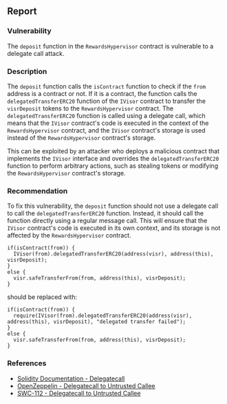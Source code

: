

## Report

### Vulnerability

The `deposit` function in the `RewardsHypervisor` contract is vulnerable to a delegate call attack.

### Description

The `deposit` function calls the `isContract` function to check if the `from` address is a contract or not. If it is a contract, the function calls the `delegatedTransferERC20` function of the `IVisor` contract to transfer the `visrDeposit` tokens to the `RewardsHypervisor` contract. The `delegatedTransferERC20` function is called using a delegate call, which means that the `IVisor` contract's code is executed in the context of the `RewardsHypervisor` contract, and the `IVisor` contract's storage is used instead of the `RewardsHypervisor` contract's storage.

This can be exploited by an attacker who deploys a malicious contract that implements the `IVisor` interface and overrides the `delegatedTransferERC20` function to perform arbitrary actions, such as stealing tokens or modifying the `RewardsHypervisor` contract's storage.

### Recommendation

To fix this vulnerability, the `deposit` function should not use a delegate call to call the `delegatedTransferERC20` function. Instead, it should call the function directly using a regular message call. This will ensure that the `IVisor` contract's code is executed in its own context, and its storage is not affected by the `RewardsHypervisor` contract.

```Solidity
if(isContract(from)) {
  IVisor(from).delegatedTransferERC20(address(visr), address(this), visrDeposit);
}
else {
  visr.safeTransferFrom(from, address(this), visrDeposit);
}
```

should be replaced with:

```Solidity
if(isContract(from)) {
  require(IVisor(from).delegatedTransferERC20(address(visr), address(this), visrDeposit), "delegated transfer failed");
}
else {
  visr.safeTransferFrom(from, address(this), visrDeposit);
}
```

### References

- [Solidity Documentation - Delegatecall](https://solidity.readthedocs.io/en/v0.8.7/introduction-to-smart-contracts.html#delegatecall-callcode-and-libraries)
- [OpenZeppelin - Delegatecall to Untrusted Callee](https://blog.openzeppelin.com/delegatecall-to-untrusted-contracts/)
- [SWC-112 - Delegatecall to Untrusted Callee](https://swcregistry.io/docs/SWC-112)